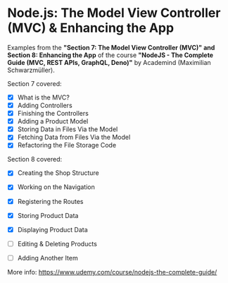 # Node.js: The Model View Controller (MVC) & Enhancing the App

Examples from the **"Section 7: The Model View Controller (MVC)" and Section 8: Enhancing the App** of the course **"NodeJS - The Complete Guide (MVC, REST APIs, GraphQL, Deno)"** by Academind (Maximilian Schwarzmüller).

Section 7 covered:

- [x] What is the MVC?
- [x] Adding Controllers
- [x] Finishing the Controllers
- [x] Adding a Product Model
- [x] Storing Data in Files Via the Model
- [x] Fetching Data from Files Via the Model
- [x] Refactoring the File Storage Code

Section 8 covered:

- [x] Creating the Shop Structure
- [x] Working on the Navigation
- [x] Registering the Routes
- [x] Storing Product Data
- [x] Displaying Product Data
- [ ] Editing & Deleting Products
- [ ] Adding Another Item


More info: https://www.udemy.com/course/nodejs-the-complete-guide/
